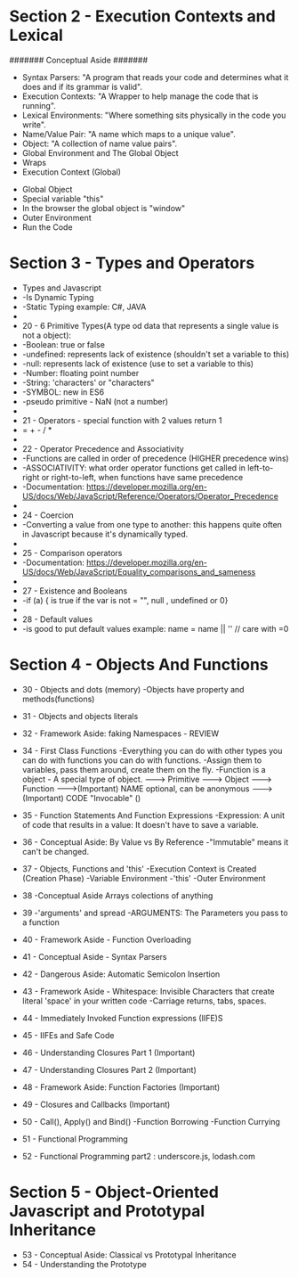 # Section 2 - Execution Contexts and Lexical

####### Conceptual Aside #######

* Syntax Parsers: "A program that reads your code and determines what it does and if its grammar is valid".
* Execution Contexts: "A Wrapper to help manage the code that is running".
* Lexical Environments: "Where something sits physically in the code you write".
* Name/Value Pair: "A name which maps to a unique value".
* Object: "A collection of name value pairs".
* Global Environment and The Global Object
* Wraps
* Execution Context (Global)
 - Global Object
 - Special variable "this"
 - In the browser the global object is "window"
 - Outer Environment
 - Run the Code

# Section 3 - Types and Operators

 * Types and Javascript
 *  -Is Dynamic Typing
 *  -Static Typing example: C#, JAVA
 * 
 * 20 - 6 Primitive Types(A type od data that represents a single value is not a object):
 *  -Boolean: true or false
 *  -undefined: represents lack of existence (shouldn't set a variable to this)
 *  -null: represents lack of existence (use to set a variable to this)
 *  -Number: floating point number
 *  -String: 'characters' or "characters"
 *  -SYMBOL: new in ES6
 *  -pseudo primitive - NaN (not a number)
 * 
 * 21 - Operators  - special function with 2 values return 1
 *  = + - / *
 * 
 * 22 - Operator Precedence and Associativity
 *  -Functions are called in order of precedence (HIGHER precedence wins)
 *  -ASSOCIATIVITY: what order operator functions get called in left-to-right or right-to-left, when functions have     same precedence
 *  -Documentation: https://developer.mozilla.org/en-US/docs/Web/JavaScript/Reference/Operators/Operator_Precedence
 * 
 * 24 - Coercion
 *  -Converting a value from one type to another: this happens quite often in Javascript because it's dynamically typed.
 * 
 * 25 - Comparison operators 
 *  -Documentation: https://developer.mozilla.org/en-US/docs/Web/JavaScript/Equality_comparisons_and_sameness
 * 
 * 27 - Existence and Booleans
 *  -if (a) { is true if the var is not = "", null , undefined or 0}
 * 
 * 28 - Default values
 *  -is good to put default values example: name = name || '<Your default value>' // care with =0 
 
 # Section 4 - Objects And Functions

 * 30 - Objects and dots (memory)
    -Objects have property and methods(functions)

* 31 - Objects and objects literals
* 32 - Framework Aside: faking Namespaces - REVIEW

* 34 - First Class Functions 
     -Everything you can do with other types you can do with functions you can do with functions.
     -Assign them to variables, pass them around, create them on the fly.
     -Function is a object - A special type of object.
   ---> Primitive
   ---> Object
   ---> Function
   --->(Important) NAME optional, can be anonymous
   --->(Important) CODE "Invocable" ()
* 35 - Function Statements And Function Expressions
    -Expression: A unit of code that results in a value: It doesn't have to save a variable.

* 36 - Conceptual Aside: By Value vs By Reference
    -"Immutable" means it can't be changed.

* 37 - Objects, Functions and 'this'
    -Execution Context is Created (Creation Phase)
    -Variable Environment
    -'this'
    -Outer Environment

* 38 -Conceptual Aside Arrays colections of anything
* 39 -'arguments' and spread
     -ARGUMENTS: The Parameters you pass to a function

* 40 - Framework Aside - Function Overloading
* 41 - Conceptual Aside - Syntax Parsers
* 42 - Dangerous Aside: Automatic Semicolon Insertion
* 43 - Framework Aside - Whitespace: Invisible Characters that create literal 'space' in your written code 
      -Carriage returns, tabs, spaces.
* 44 - Immediately Invoked Function expressions (IIFE)S
* 45 - IIFEs and Safe Code
* 46 - Understanding Closures Part 1 (Important)
* 47 - Understanding Closures Part 2 (Important)
* 48 - Framework Aside: Function Factories (Important)
* 49 - Closures and Callbacks (Important)
* 50 - Call(), Apply() and Bind()
      -Function Borrowing 
      -Function Currying

* 51 - Functional Programming
* 52 - Functional Programming part2 : underscore.js, lodash.com

# Section 5 - Object-Oriented Javascript and Prototypal Inheritance

* 53 - Conceptual Aside: Classical vs Prototypal Inheritance
* 54 - Understanding the Prototype